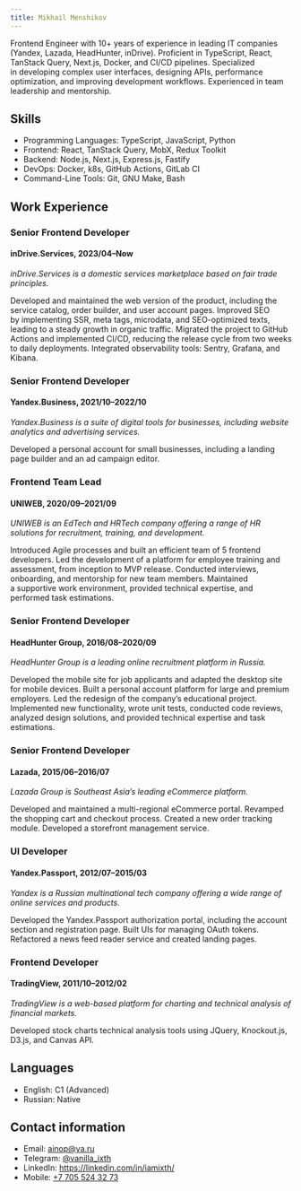 ```yaml
---
title: Mikhail Menshikov
---
```


Frontend Engineer with 10+ years of experience in leading IT companies (Yandex, Lazada, HeadHunter, inDrive).
Proficient in TypeScript, React, TanStack Query, Next.js, Docker, and CI/CD pipelines.
Specialized in developing complex user interfaces, designing APIs, performance optimization, and improving development workflows.
Experienced in team leadership and mentorship.


## Skills

- Programming Languages: TypeScript, JavaScript, Python
- Frontend: React, TanStack Query, MobX, Redux Toolkit
- Backend: Node.js, Next.js, Express.js, Fastify
- DevOps: Docker, k8s, GitHub Actions, GitLab CI
- Command-Line Tools: Git, GNU Make, Bash


## Work Experience


### Senior Frontend Developer
#### inDrive.Services, 2023/04–Now

_inDrive.Services is a domestic services marketplace based on fair trade principles._

Developed and maintained the web version of the product, including the service catalog, order builder, and user account pages.
Improved SEO by implementing SSR, meta tags, microdata, and SEO-optimized texts, leading to a steady growth in organic traffic.
Migrated the project to GitHub Actions and implemented CI/CD, reducing the release cycle from two weeks to daily deployments.
Integrated observability tools: Sentry, Grafana, and Kibana.


### Senior Frontend Developer
#### Yandex.Business, 2021/10–2022/10

_Yandex.Business is a suite of digital tools for businesses, including website analytics and advertising services._

Developed a personal account for small businesses, including a landing page builder and an ad campaign editor.


### Frontend Team Lead
#### UNIWEB, 2020/09–2021/09

_UNIWEB is an EdTech and HRTech company offering a range of HR solutions for recruitment, training, and development._

Introduced Agile processes and built an efficient team of 5 frontend developers.
Led the development of a platform for employee training and assessment, from inception to MVP release.
Conducted interviews, onboarding, and mentorship for new team members.
Maintained a supportive work environment, provided technical expertise, and performed task estimations.


### Senior Frontend Developer
#### HeadHunter Group, 2016/08–2020/09

_HeadHunter Group is a leading online recruitment platform in Russia._

Developed the mobile site for job applicants and adapted the desktop site for mobile devices.
Built a personal account platform for large and premium employers.
Led the redesign of the company’s educational project.
Implemented new functionality, wrote unit tests, conducted code reviews, analyzed design solutions, and provided technical expertise and task estimations.


### Senior Frontend Developer
#### Lazada, 2015/06–2016/07

_Lazada Group is Southeast Asia’s leading eCommerce platform._

Developed and maintained a multi-regional eCommerce portal.
Revamped the shopping cart and checkout process.
Created a new order tracking module.
Developed a storefront management service.


### UI Developer
#### Yandex.Passport, 2012/07–2015/03

_Yandex is a Russian multinational tech company offering a wide range of online services and products._

Developed the Yandex.Passport authorization portal, including the account section and registration page.
Built UIs for managing OAuth tokens.
Refactored a news feed reader service and created landing pages.


### Frontend Developer
#### TradingView, 2011/10–2012/02

_TradingView is a web-based platform for charting and technical analysis of financial markets._

Developed stock charts technical analysis tools using JQuery, Knockout.js, D3.js, and Canvas API.


## Languages

- English: C1 (Advanced)
- Russian: Native


## Contact information

- Email: [ainop@ya.ru](mailto:ainop@ya.ru)
- Telegram: [@vanilla_ixth](https://t.me/vanilla_ixth)
- LinkedIn: [https&colon;//linkedin.com/in/iamixth/](https://www.linkedin.com/in/iamixth/)
- Mobile: [+7 705 524 32 73](tel:+77055243273)
